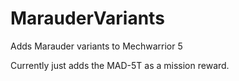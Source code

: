 # MarauderVariants
 
Adds Marauder variants to Mechwarrior 5

Currently just adds the MAD-5T as a mission reward.